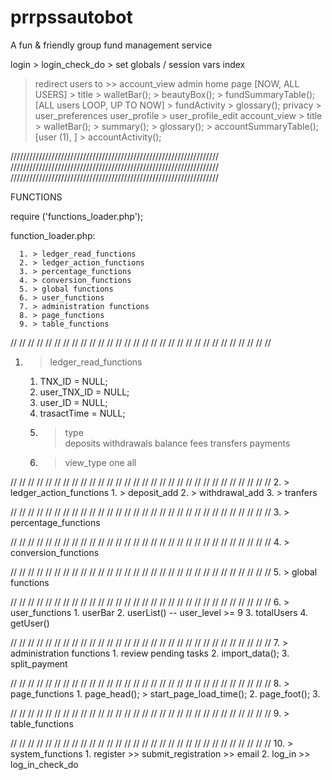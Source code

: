 # prrpssautobot
A fun & friendly group fund management service

login > 
    login_check_do > set globals / session vars
index
  > redirect users to >> account_view
  > admin home page [NOW, ALL USERS]
      > title
      > walletBar();
      > beautyBox();
      > fundSummaryTable(); [ALL users LOOP, UP TO NOW]
      > fundActivity
      > glossary();
privacy > user_preferences
user_profile
    > user_profile_edit
account_view
    > title
    > walletBar();
    > summary();
    > glossary();
    > accountSummaryTable(); [user (1), ]
    > accountActivity(); 
    
    
 //////////////////////////////////////////////////////////////////
 //////////////////////////////////////////////////////////////////
 //////////////////////////////////////////////////////////////////
 
 FUNCTIONS
 
 require ('functions_loader.php');
 
 function_loader.php:
 
      1. > ledger_read_functions
      2. > ledger_action_functions
      3. > percentage_functions
      4. > conversion_functions
      5. > global functions
      6. > user_functions
      7. > administration functions
      8. > page_functions
      9. > table_functions
                  
  // // // // // // // // // // // // // // // // // // // // // // // // // // // // // // 
  
1. > ledger_read_functions
      1. TNX_ID = NULL;
      2. user_TNX_ID = NULL;
      3. user_ID = NULL;
      4. trasactTime = NULL;
      5. > type  
            > deposits
            > withdrawals
            > balance
            > fees
            > transfers
            > payments
      6. > view_type
            > one
            > all
    
  // // // // // // // // // // // // // // // // // // // // // // // // // // // // // // 
2. > ledger_action_functions
      1. > deposit_add
      2. > withdrawal_add
      3. > tranfers
      
  // // // // // // // // // // // // // // // // // // // // // // // // // // // // // // 
3. > percentage_functions

  // // // // // // // // // // // // // // // // // // // // // // // // // // // // // // 
4. > conversion_functions

  // // // // // // // // // // // // // // // // // // // // // // // // // // // // // // 
5. > global functions

  // // // // // // // // // // // // // // // // // // // // // // // // // // // // // // 
6. > user_functions
    1. userBar
    2. userList() -- user_level >= 9
    3. totalUsers
    4. getUser()

  // // // // // // // // // // // // // // // // // // // // // // // // // // // // // // 
7. > administration functions
    1. review pending tasks
    2. import_data();
    3. split_payment

  // // // // // // // // // // // // // // // // // // // // // // // // // // // // // // 
8. > page_functions
      1. page_head();
          > start_page_load_time();
      2. page_foot();
      3. 

  // // // // // // // // // // // // // // // // // // // // // // // // // // // // // // 
9. > table_functions 

  // // // // // // // // // // // // // // // // // // // // // // // // // // // // // // 
10. > system_functions 
      1. register >> submit_registration >> email
      2. log_in >> log_in_check_do
